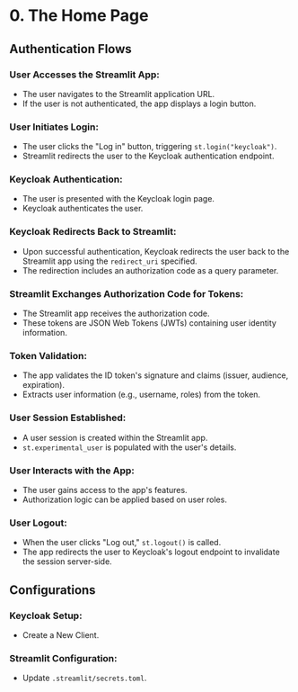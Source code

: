 # 0. The Home Page

## Authentication Flows

### User Accesses the Streamlit App:
- The user navigates to the Streamlit application URL.
- If the user is not authenticated, the app displays a login button.

### User Initiates Login:
- The user clicks the "Log in" button, triggering `st.login("keycloak")`.
- Streamlit redirects the user to the Keycloak authentication endpoint.

### Keycloak Authentication:
- The user is presented with the Keycloak login page.
- Keycloak authenticates the user.

### Keycloak Redirects Back to Streamlit:
- Upon successful authentication, Keycloak redirects the user back to the Streamlit app using the `redirect_uri` specified.
- The redirection includes an authorization code as a query parameter.

### Streamlit Exchanges Authorization Code for Tokens:
- The Streamlit app receives the authorization code.
- These tokens are JSON Web Tokens (JWTs) containing user identity information.

### Token Validation:
- The app validates the ID token's signature and claims (issuer, audience, expiration).
- Extracts user information (e.g., username, roles) from the token.

### User Session Established:
- A user session is created within the Streamlit app.
- `st.experimental_user` is populated with the user's details.

### User Interacts with the App:
- The user gains access to the app's features.
- Authorization logic can be applied based on user roles.

### User Logout:
- When the user clicks "Log out," `st.logout()` is called.
- The app redirects the user to Keycloak's logout endpoint to invalidate the session server-side.

## Configurations

### Keycloak Setup:
- Create a New Client.

### Streamlit Configuration:
- Update `.streamlit/secrets.toml`.